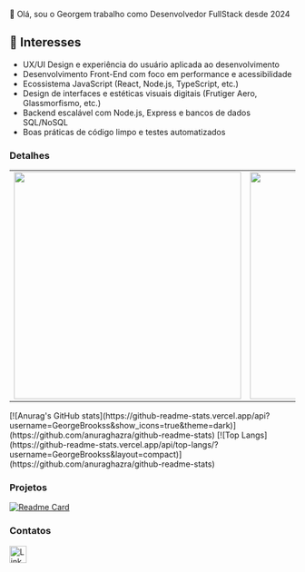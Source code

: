 👋 Olá, sou o Georgem trabalho como Desenvolvedor FullStack desde 2024

## 👀 Interesses

- UX/UI Design e experiência do usuário aplicada ao desenvolvimento
- Desenvolvimento Front-End com foco em performance e acessibilidade
- Ecossistema JavaScript (React, Node.js, TypeScript, etc.)
- Design de interfaces e estéticas visuais digitais (Frutiger Aero, Glassmorfismo, etc.)
- Backend escalável com Node.js, Express e bancos de dados SQL/NoSQL
- Boas práticas de código limpo e testes automatizados

### Detalhes
<table>
  <tr>
    <td>
      <img src="https://github-readme-stats.vercel.app/api?username=GeorgeBrookss&show_icons=true&theme=dark&rank_icon=github&custom_title=George%20Hughes'%20GitHub%20Stats" width="400px"/>
    </td>
    <td>
      <img src="https://github-readme-stats.vercel.app/api/top-langs/?username=GeorgeBrookss&layout=compact&theme=dark" width="400px"/>
    </td>
  </tr>
</table>
[![Anurag's GitHub stats](https://github-readme-stats.vercel.app/api?username=GeorgeBrookss&show_icons=true&theme=dark)](https://github.com/anuraghazra/github-readme-stats) [![Top Langs](https://github-readme-stats.vercel.app/api/top-langs/?username=GeorgeBrookss&layout=compact)](https://github.com/anuraghazra/github-readme-stats)


### Projetos

[![Readme Card](https://github-readme-stats.vercel.app/api/pin/?username=georgebrookss&repo=Manual-de-Ciberseguranca&theme=dark)](https://github.com/GeorgeBrookss/Manual-de-Ciberseguranca)

### Contatos

[<img src='https://img.shields.io/badge/LinkedIn-0077B5?style=for-the-badge&logo=linkedin&logoColor=white' alt='Linkedin' height='30'>](https://www.linkedin.com/in/george-m-brooks/)

